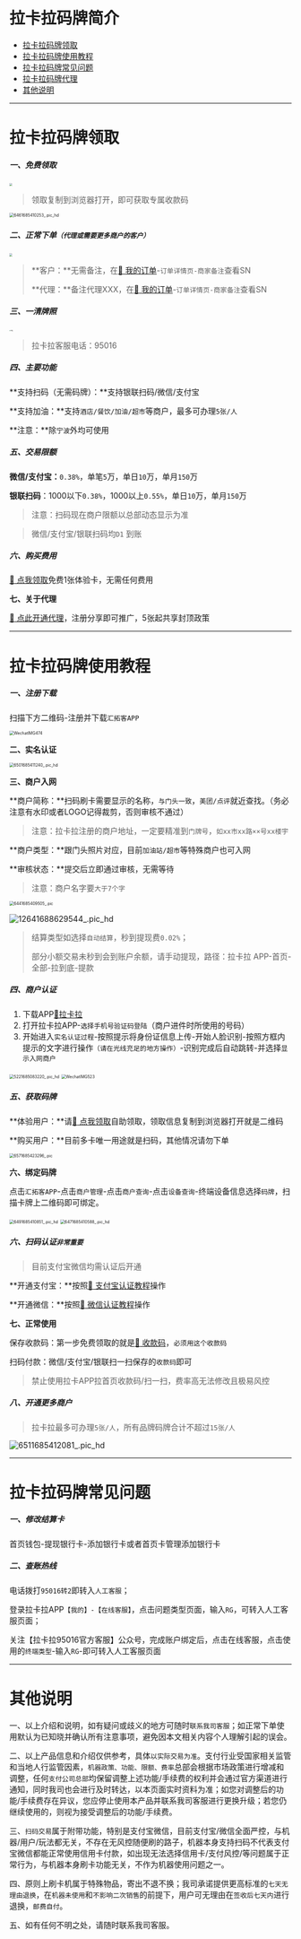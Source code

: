 # 拉卡拉码牌简介

- [拉卡拉码牌领取](#拉卡拉码牌领取)
- [拉卡拉码牌使用教程](#拉卡拉码牌使用教程)
- [拉卡拉码牌常见问题](#汇拓客常见问题)
- [拉卡拉码牌代理](agent/lkl.md)
- [其他说明](#其他说明)

---

# 拉卡拉码牌领取

##### 一、免费领取

[<img src="https://wiki.zjkmkj.com/media/202305251011831.png" style="zoom:33%;" />](http://u.zjkm.xyz/X5CJy)

> 领取复制到浏览器打开，即可获取专属收款码

<img src="https://wiki.zjkmkj.com/media/202305311129552.jpg" alt="6461685410253_.pic_hd" style="zoom:50%;" />

##### 二、正常下单`（代理或需要更多商户的客户）`

[<img src="https://wiki.zjkmkj.com/media/202307211123520.png" style="zoom:33%;" />](http://kmshop.zjkmkj.com/pages/goods_details/index?id=50)

> **客户：**无需备注，在[:link: 我的订单](http://kmshop.zjkmkj.com/pages/users/order_list/index)-`订单详情页-商家备注`查看SN
>
> **代理：**备注代理XXX，在[:link: 我的订单](http://kmshop.zjkmkj.com/pages/users/order_list/index)-`订单详情页-商家备注`查看SN

##### 三、一清牌照

<img src="https://wiki.zjkmkj.com/media/202305260916554.jpg" alt="img" style="zoom:15%;" />

> 拉卡拉客服电话：95016

##### 四、主要功能

**支持扫码（无需码牌）：**支持银联扫码/微信/支付宝

**支持加油：**支持`酒店/餐饮/加油/超市`等商户，最多可办理`5张/人`

**注意：**除`宁波`外均可使用

##### 五、交易限额

**微信/支付宝：**`0.38%`，单笔`5`万，单日`10`万，单月`150`万

**银联扫码**：1000以下`0.38%`，1000以上`0.55%`，单日`10`万，单月`150`万

> 注意：扫码现在商户限额以总部动态显示为准

> 微信/支付宝/银联扫码均`D1` 到账

##### 六、购买费用

[:link: 点我领取](http://u.zjkm.xyz/X5CJy)免费1张体验卡，无需任何费用

**七、关于代理**

[:link: 点此开通代理](agent/lkl.md)，注册分享即可推广，5张起共享封顶政策

------

# 拉卡拉码牌使用教程

##### 一、注册下载

扫描下方二维码-注册并下载`汇拓客APP`

<img src="https://wiki.zjkmkj.com/media/202305251656351.png" alt="WechatIMG474" style="zoom:50%;" />

**二、实名认证**

<img src="https://wiki.zjkmkj.com/media/202305300947498.jpg" alt="6501685411240_.pic_hd" style="zoom:50%;" />

**三、商户入网**

**商户简称：**扫码刷卡需要显示的名称，`与门头一致`，`美团/点评`就近查找。（务必注意有水印或者LOGO记得裁剪，否则审核不通过）

> 注意：拉卡拉注册的商户地址，一定要精准到`门牌号`，`如xx市xx路××号xx楼宇`

**商户类型：**跟门头照片对应，目前`加油站/超市`等特殊商户也可入网

**审核状态：**提交后立即通过审核，无需等待

> 注意：商户名字要`大于7个字`

<img src="https://wiki.zjkmkj.com/media/202305300921982.jpg" alt="6441685409505_.pic" style="zoom:50%;" />

![12641688629544_.pic_hd](https://wiki.zjkmkj.com/media/202307061546823.jpg)

> 结算类型如选择`自动结算`，秒到提现费`0.02%`；
>
> 部分小额交易未秒到会到账户余额，请手动提现，路径：拉卡拉 APP-首页-全部-拉到底-提款

##### 四、商户认证

1. 下载APP[🔗拉卡拉](https://i.lakala.com/product/lakala/d.html)
1. 打开拉卡拉APP-`选择手机号验证码登陆`（商户进件时所使用的号码）
1. 开始进入`实名认证过程`-按照提示将身份证信息上传-开始人脸识别-按照方框内提示的文字进行操作`（请在光线充足的地方操作）`-识别完成后自动跳转-并选择`显示入网商户`

<img src="https://wiki.zjkmkj.com/media/202305261440946.jpg" alt="5221685083220_.pic_hd" style="zoom:50%;" />

<img src="https://wiki.zjkmkj.com/media/202305291036071.png" alt="WechatIMG523" style="zoom:50%;" />

##### 五、获取码牌

**体验用户：**请[:link: 点我领取](http://u.zjkm.xyz/X5CJy)自助领取，领取信息复制到浏览器打开就是二维码

**购买用户：**目前多卡唯一用途就是扫码，其他情况请勿下单

<img src="https://wiki.zjkmkj.com/media/202305301308922.jpg" alt="6571685423296_.pic" style="zoom:50%;" />

**六、绑定码牌**

点击`汇拓客APP`-点击`商户管理`-点击`商户查询`-点击`设备查询`-终端设备信息选择`码牌`，扫描卡牌上二维码即可绑定。

<img src="https://wiki.zjkmkj.com/media/202305300940722.jpg" alt="6491685410851_.pic_hd" style="zoom:50%;" />

<img src="https://wiki.zjkmkj.com/media/202305300936153.jpg" alt="6471685410588_.pic_hd" style="zoom:50%;" />

##### 六、扫码认证`非常重要`

>  目前支付宝微信均需认证后开通

**开通支付宝：**按照[:link: 支付宝认证教程](tool/zfbrz.md)操作

**开通微信：**按照[:link: 微信认证教程](tool/wxrz.md)操作

**七、正常使用**

保存收款码：第一步免费领取的就是[:link: 收款码](http://u.zjkm.xyz/X5CJy)，`必须用这个收款码`

扫码付款：微信/支付宝/银联扫一扫保存的`收款码`即可

> 禁止使用拉卡APP拉首页收款码/扫一扫，费率高无法修改且极易风控

##### 八、开通更多商户

> 拉卡拉最多可办理`5张/人`，所有品牌码牌合计不超过`15张/人`

![6511685412081_.pic_hd](https://wiki.zjkmkj.com/media/202305301002603.jpg)

------

# 拉卡拉码牌常见问题

##### 一、修改结算卡

首页钱包-提现银行卡-添加银行卡或者首页卡管理添加银行卡

##### 二、查账热线

电话拨打`95016转2`即转入`人工客服`；

登录拉卡拉APP`【我的】-【在线客服】`，点击问题类型页面，输入`RG`，可转入人工客服页面；

关注【拉卡拉95016官方客服】公众号，完成账户绑定后，点击在线客服，点击使用的`终端类型`-输入`RG`-即可转入人工客服页面

---

# 其他说明

一、以上介绍和说明，如有疑问或歧义的地方可随时`联系我司客服`；如正常下单使用默认为已知晓并确认所有注意事项，避免因本文相关内容个人理解引起的误会。

二、以上产品信息和介绍仅供参考，具体`以实际交易为准`。支付行业受国家相关监管和当地人行监管因素，`机器政策、功能、限额、费率`总部会根据市场政策进行增减和调整，任何`支付公司总部`均保留调整上述功能/手续费的权利并会通过官方渠道进行通知，同时我司也会进行及时转达，以本页面实时资料为准；如您对调整后的功能/手续费存在异议，您应停止使用本产品并联系我司客服进行更换升级；若您仍继续使用的，则视为接受调整后的功能/手续费。

三、`扫码交易`属于附带功能，特别是支付宝微信，目前支付宝/微信全面严控，与机器/用户/玩法都无关，不存在无风控随便刷的路子，机器本身支持扫码不代表支付宝微信都能正常使用信用卡付款，如出现无法选择信用卡/支付风控/等问题属于正常行为，与机器本身刷卡功能无关，不作为机器使用问题之一。

四、原则上刷卡机属于特殊物品，寄出不退不换；我司承诺提供更高标准的`七天无理由退换`，在`机器未使用`和`不影响二次销售`的前提下，用户可无理由在`签收后七天内`进行退换，`邮费自付`。

五、如有任何不明之处，请随时联系我司客服。